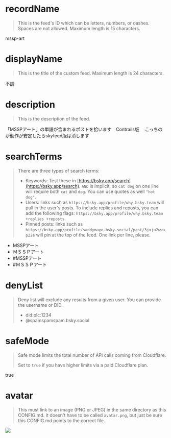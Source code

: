 
# recordName

> This is the feed's ID which can be letters, numbers, or dashes. Spaces are not allowed. Maximum length is 15 characters.

mssp-art

# displayName

> This is the title of the custom feed. Maximum length is 24 characters.

不調

# description

> This is the description of the feed.

「MSSPアート」の単語が含まれるポストを拾います　Contrails版　
こっちのが動作が安定したらskyfeed版は消します

# searchTerms

> There are three types of search terms:
>
> - Keywords: Test these in [https://bsky.app/search](https://bsky.app/search). `AND` is implicit, so `cat dog` on one line will require both `cat` and `dog`. You can use quotes as well `"hot dog"`.
> - Users: links such as `https://bsky.app/profile/why.bsky.team` will pull in the user's posts. To include replies and reposts, you can add the following flags: `https://bsky.app/profile/why.bsky.team +replies +reposts`.
> - Pinned posts: links such as `https://bsky.app/profile/saddymayo.bsky.social/post/3jxju2wwap22e` will pin at the top of the feed. One link per line, please.

- MSSPアート
- ＭＳＳＰアート
- #MSSPアート
- #ＭＳＳＰアート

# denyList

> Deny list will exclude any results from a given user. You can provide the username or DID.
>
> - did:plc:1234
> - @spamspamspam.bsky.social

# safeMode

> Safe mode limits the total number of API calls coming from Cloudflare.
>
> Set to `true` if you have higher limits via a paid Cloudflare plan.

true

# avatar

> This must link to an image (PNG or JPEG) in the same directory as this CONFIG.md. It doesn't have to be called `avatar.png`, but just be sure this CONFIG.md points to the correct file.

![](avatar.png)
